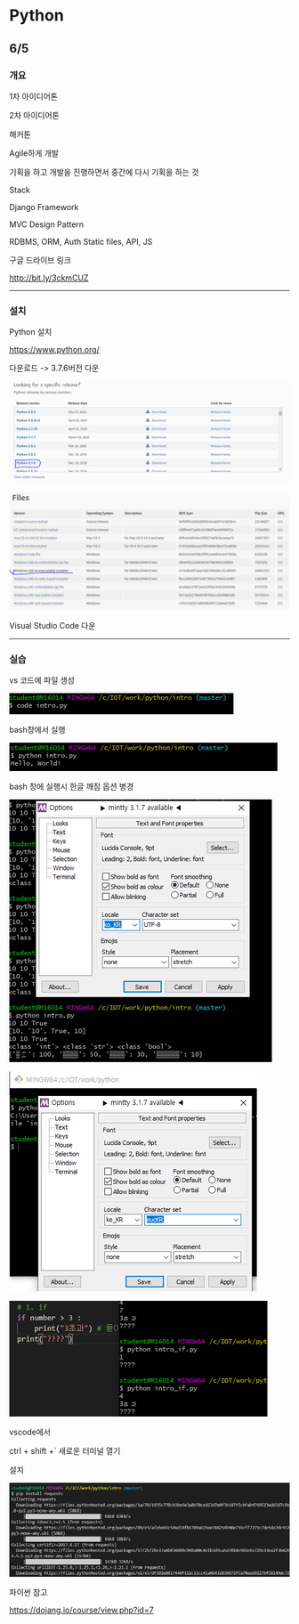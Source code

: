 # Python

## 6/5

### 개요

1차 아이디어톤

2차 아이디어톤

해커톤



Agile하게 개발

기획을 하고 개발을 진행하면서 중간에 다시 기획을 하는 것



Stack



Django Framework

MVC Design Pattern

RDBMS, ORM, Auth Static files, API, JS



구글 드라이브 링크

http://bit.ly/3ckmCUZ



-----

### 설치

Python 설치

https://www.python.org/

다운로드 -> 3.7.6버전 다운

![image-2020060510223029](images/image-20200605102723029.png)

![image-2020060510460828](images/image-20200605104602828.png)



Visual Studio Code 다운



----

### 실습

vs 코드에 파일 생성

![image-2020060511429798](images/image-20200605112429798.png)

bash창에서 실행

![image-202006051125502](images/image-20200605112558802.png)

bash 창에 실행시 한글 깨짐 옵션 병경

![image-2020060511370431](images/image-20200605113705431.png)

![image-2020060511381418](images/image-20200605113815418.png)



![image-2020060513351279](images/image-20200605133512479.png)



vscode에서

ctrl + shift +` 새로운 터미널 열기



설치

![image-2020060515294450](images/image-20200605152944502.png)



파이썬 참고

https://dojang.io/course/view.php?id=7


